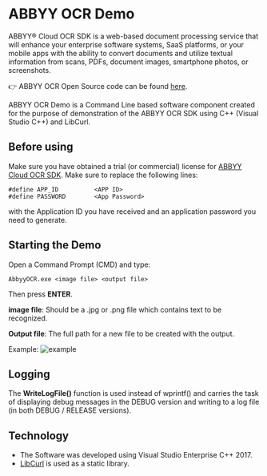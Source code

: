 # ABBYY OCR Demo
ABBYY® Cloud OCR SDK is a web-based document processing service that will enhance your enterprise software systems, SaaS platforms, or your mobile apps with the ability to convert documents and utilize textual information from scans, PDFs, document images, smartphone photos, or screenshots.

:point_right: ABBYY OCR Open Source code can be found [here](https://github.com/abbyy).

ABBYY OCR Demo is a Command Line based software component created for the purpose of demonstration of the ABBYY OCR SDK using C++ (Visual Studio C++) and LibCurl.

## Before using
Make sure you have obtained a trial (or commercial) license for [ABBYY Cloud OCR SDK](https://cloud.ocrsdk.com/Account/Register).
Make sure to replace the following lines:

```
#define APP_ID			<APP ID>
#define PASSWORD		<App Password>
```
with the Application ID you have received and an application password you need to generate.

## Starting the Demo
Open a Command Prompt (CMD) and type:
```
AbbyyOCR.exe <image file> <output file>
```
Then press **ENTER**.
 
**image file**:	Should be a .jpg or .png file which contains text to be recognized.

**Output file**:	The full path for a new file to be created with the output.

Example:
![example](https://github.com/haephrati/ABBYY-OCR/blob/main/ABBYY%20Example.jpg) 
 
## Logging
The **WriteLogFile()** function is used instead of wprintf() and carries the task of displaying debug messages in the DEBUG version and writing to a log file (in both DEBUG / RELEASE versions). 

## Technology
-	The Software was developed using Visual Studio Enterprise C++ 2017.
-	[LibCurl](https://curl.se/libcurl/) is used as a static library.

